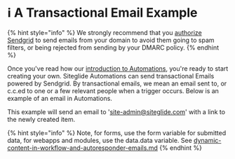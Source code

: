 # ℹ️ A Transactional Email Example

{% hint style="info" %}
We strongly recommend that you [authorize Sendgrid](../guides-automations/steps-to-authenticating-sendgrid-emails-on-live-sites.md) to send emails from your domain to avoid them going to spam filters, or being rejected from sending by your DMARC policy.
{% endhint %}

Once you've read how our [introduction to Automations](../), you're ready to start creating your own. Siteglide Automations can send transactional Emails powered by Sendgrid. By transactional emails, we mean an email sent to, or c.c.ed to one or a few relevant people when a trigger occurs. Below is an example of an email in Automations.

This example will send an email to 'site-admin@siteglide.com' with a link to the newly created item.

{% hint style="info" %}
Note, for forms, use the form variable for submitted data, for webapps and modules, use the data.data variable. See [dynamic-content-in-workflow-and-autoresponder-emails.md](../dynamic-content-in-workflow-and-autoresponder-emails.md "mention")
{% endhint %}

<figure><img src="https://d258lu9myqkejp.cloudfront.net/attachment_images/f0f073c5beb44a6a98d214a515f6fe53bcc369019c684cac689acb65ef91f41a1679653640212.png" alt=""><figcaption></figcaption></figure>
